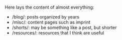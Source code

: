Here lays the content of almost everything:
- /blog/: posts organized by years
- /misc/: content pages such as imprint
- /shorts/: may be something like a post, but shorter
- /resources/: resources that I think are useful

